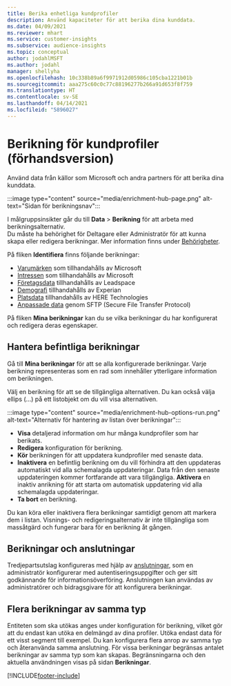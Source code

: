 ```yaml
---
title: Berika enhetliga kundprofiler
description: Använd kapaciteter för att berika dina kunddata.
ms.date: 04/09/2021
ms.reviewer: mhart
ms.service: customer-insights
ms.subservice: audience-insights
ms.topic: conceptual
author: jodahlMSFT
ms.author: jodahl
manager: shellyha
ms.openlocfilehash: 10c338b89a6f9971912d05986c105cba1221b01b
ms.sourcegitcommit: aaa275c60c0c77c88196277b266a91d653f8f759
ms.translationtype: HT
ms.contentlocale: sv-SE
ms.lasthandoff: 04/14/2021
ms.locfileid: "5896027"
---
```

# <a name="enrichment-for-customer-profiles-preview"></a>Berikning för kundprofiler (förhandsversion)

Använd data från källor som Microsoft och andra partners för att berika dina kunddata.

:::image type="content" source="media/enrichment-hub-page.png" alt-text="Sidan för berikningsnav":::

I målgruppsinsikter går du till **Data** > **Berikning** för att arbeta med berikningsalternativ.    
Du måste ha behörighet för Deltagare eller Administratör för att kunna skapa eller redigera berikningar. Mer information finns under [Behörigheter](permissions.md).

På fliken **Identifiera** finns följande berikningar:

- [Varumärken](enrichment-microsoft.md) som tillhandahålls av Microsoft
- [Intressen](enrichment-microsoft.md) som tillhandahålls av Microsoft
- [Företagsdata](enrichment-leadspace.md) tillhandahålls av Leadspace
- [Demografi](enrichment-experian.md) tillhandahålls av Experian
- [Platsdata](enrichment-here.md) tillhandahålls av HERE Technologies
- [Anpassade data](enrichment-SFTP-custom-import.md) genom SFTP (Secure File Transfer Protocol)

På fliken **Mina berikningar** kan du se vilka berikningar du har konfigurerat och redigera deras egenskaper.

## <a name="manage-existing-enrichments"></a>Hantera befintliga berikningar

Gå till **Mina berikningar** för att se alla konfigurerade berikningar. Varje berikning representeras som en rad som innehåller ytterligare information om berikningen.

Välj en berikning för att se de tillgängliga alternativen. Du kan också välja ellips (...) på ett listobjekt om du vill visa alternativen.

:::image type="content" source="media/enrichment-hub-options-run.png" alt-text="Alternativ för hantering av listan över berikningar":::

- **Visa** detaljerad information om hur många kundprofiler som har berikats.
- **Redigera** konfiguration för berikning.
- **Kör** berikningen för att uppdatera kundprofiler med senaste data.
- **Inaktivera** en befintlig berikning om du vill förhindra att den uppdateras automatiskt vid alla schemalagda uppdateringar. Data från den senaste uppdateringen kommer fortfarande att vara tillgängliga. **Aktivera** en inaktiv anrikning för att starta om automatisk uppdatering vid alla schemalagda uppdateringar.
- **Ta bort** en berikning.

Du kan köra eller inaktivera flera berikningar samtidigt genom att markera dem i listan. Visnings- och redigeringsalternativ är inte tillgängliga som massåtgärd och fungerar bara för en berikning åt gången.

## <a name="enrichments-and-connections"></a>Berikningar och anslutningar

Tredjepartsutslag konfigureras med hjälp av [anslutningar](connections.md), som en administratör konfigurerar med autentiseringsuppgifter och ger sitt godkännande för informationsöverföring. Anslutningen kan användas av administratörer och bidragsgivare för att konfigurera berikningar.  

## <a name="multiple-enrichments-of-the-same-type"></a>Flera berikningar av samma typ

Entiteten som ska utökas anges under konfiguration för berikning, vilket gör att du endast kan utöka en delmängd av dina profiler. Utöka endast data för ett visst segment till exempel. Du kan konfigurera flera anrop av samma typ och återanvända samma anslutning. För vissa berikningar begränsas antalet berikningar av samma typ som kan skapas. Begränsningarna och den aktuella användningen visas på sidan **Berikningar**.

[!INCLUDE[footer-include](../includes/footer-banner.md)]
